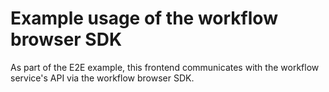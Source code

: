 # Example usage of the workflow browser SDK

As part of the E2E example, this frontend communicates with the workflow service's API via the workflow browser SDK.
